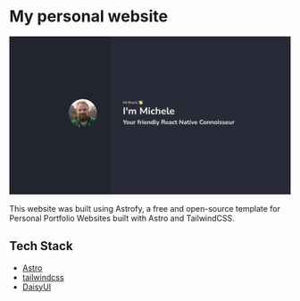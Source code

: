 # My personal website

![My personal website](public/social_img.webp)

This website was built using Astrofy, a free and open-source template for Personal Portfolio Websites built with Astro and TailwindCSS.

## Tech Stack

- [Astro](https://astro.build)
- [tailwindcss](https://tailwindcss.com/)
- [DaisyUI](https://daisyui.com/)